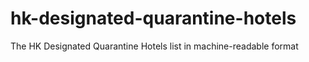 # hk-designated-quarantine-hotels
The HK Designated Quarantine Hotels list in machine-readable format
